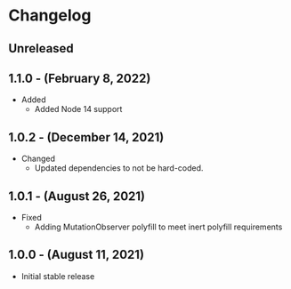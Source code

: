 # Changelog

## Unreleased

## 1.1.0 - (February 8, 2022)

* Added
  * Added Node 14 support

## 1.0.2 - (December 14, 2021)

* Changed
  * Updated dependencies to not be hard-coded.

## 1.0.1 - (August 26, 2021)

* Fixed
  * Adding MutationObserver polyfill to meet inert polyfill requirements

## 1.0.0 - (August 11, 2021)

* Initial stable release
